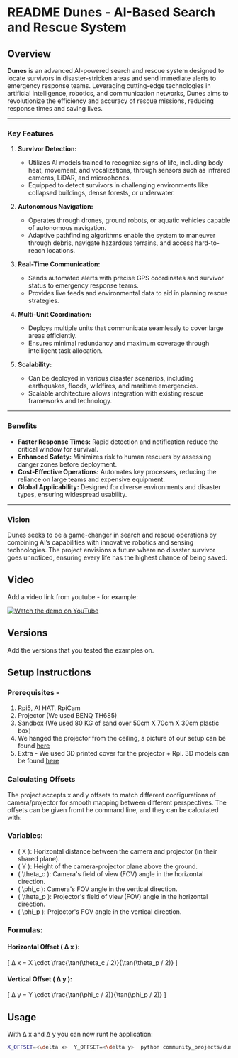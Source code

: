 # README **Dunes** - AI-Based Search and Rescue System

## Overview 
**Dunes** is an advanced AI-powered search and rescue system designed to locate survivors in disaster-stricken areas and send immediate alerts to emergency response teams. Leveraging cutting-edge technologies in artificial intelligence, robotics, and communication networks, Dunes aims to revolutionize the efficiency and accuracy of rescue missions, reducing response times and saving lives.

---

### Key Features

1. **Survivor Detection:**
   - Utilizes AI models trained to recognize signs of life, including body heat, movement, and vocalizations, through sensors such as infrared cameras, LiDAR, and microphones.
   - Equipped to detect survivors in challenging environments like collapsed buildings, dense forests, or underwater.

2. **Autonomous Navigation:**
   - Operates through drones, ground robots, or aquatic vehicles capable of autonomous navigation.
   - Adaptive pathfinding algorithms enable the system to maneuver through debris, navigate hazardous terrains, and access hard-to-reach locations.

3. **Real-Time Communication:**
   - Sends automated alerts with precise GPS coordinates and survivor status to emergency response teams.
   - Provides live feeds and environmental data to aid in planning rescue strategies.

4. **Multi-Unit Coordination:**
   - Deploys multiple units that communicate seamlessly to cover large areas efficiently.
   - Ensures minimal redundancy and maximum coverage through intelligent task allocation.

5. **Scalability:**
   - Can be deployed in various disaster scenarios, including earthquakes, floods, wildfires, and maritime emergencies.
   - Scalable architecture allows integration with existing rescue frameworks and technology.

---

### Benefits

- **Faster Response Times:** Rapid detection and notification reduce the critical window for survival.
- **Enhanced Safety:** Minimizes risk to human rescuers by assessing danger zones before deployment.
- **Cost-Effective Operations:** Automates key processes, reducing the reliance on large teams and expensive equipment.
- **Global Applicability:** Designed for diverse environments and disaster types, ensuring widespread usability.

---

### Vision

Dunes seeks to be a game-changer in search and rescue operations by combining AI’s capabilities with innovative robotics and sensing technologies. The project envisions a future where no disaster survivor goes unnoticed, ensuring every life has the highest chance of being saved.

## Video
Add a video link from youtube - for example:

[![Watch the demo on YouTube](https://img.youtube.com/vi/XXizBHtCLew/0.jpg)](https://youtu.be/XXizBHtCLew)

## Versions
Add the versions that you tested the examples on.

## Setup Instructions

### Prerequisites - 
1. Rpi5, AI HAT, RpiCam
2. Projector (We used BENQ TH685)
3. Sandbox (We used 80 KG of sand over 50cm X 70cm X 30cm plastic box)
4. We hanged the projector from the ceiling, a picture of our setup can be found [here](https://add.url.here)
5. Extra - We used 3D printed cover for the projector + Rpi. 3D models can be found [here](https://drive.google.com/drive/folders/1UvcrxFtw0vaQCFMcMy3W8CueZKsj-L-H?usp=sharing)

### Calculating Offsets
The project accepts x and y offsets to match different configurations of camera/projector for smooth mapping between different perspectives. The offsets can be given fromt he command line, and they can be calculated with:

### Variables:
- \( X \): Horizontal distance between the camera and projector (in their shared plane).
- \( Y \): Height of the camera-projector plane above the ground.
- \( \theta_c \): Camera's field of view (FOV) angle in the horizontal direction.
- \( \phi_c \): Camera's FOV angle in the vertical direction.
- \( \theta_p \): Projector's field of view (FOV) angle in the horizontal direction.
- \( \phi_p \): Projector's FOV angle in the vertical direction.
 
### Formulas:
#### Horizontal Offset \( Δ x \):
\[
Δ x = X \cdot \frac{\tan(\theta_c / 2)}{\tan(\theta_p / 2)}
\]

#### Vertical Offset \( Δ y \):
\[
Δ y = Y \cdot \frac{\tan(\phi_c / 2)}{\tan(\phi_p / 2)}
\]

## Usage
With Δ x and Δ y you can now runt he application:
```bash
X_OFFSET=<\delta x>  Y_OFFSET=<\delta y>  python community_projects/dunes/dunes.py
```
